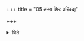 +++
title = "05 तस्य शिरः प्रच्छिद्य"

+++

<details><summary>थिते</summary>

तस्य शिरः प्रच्छिद्य मृदा प्रलिप्य निदधाति ५
</details>
